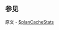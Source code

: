 ## 参见

原文 - [$planCacheStats]( https://docs.mongodb.com/manual/reference/operator/aggregation/planCacheStats/ )

